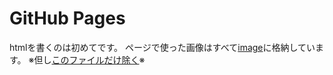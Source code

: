 # GitHub Pages
htmlを書くのは初めてです。
ページで使った画像はすべて[image](https://github.com/Nanogy98/Nanogy98.github.io/tree/main/image)に格納しています。
※但し[このファイルだけ除く](https://github.com/Nanogy98/Nanogy98.github.io/tree/main/KainBot_img)※
